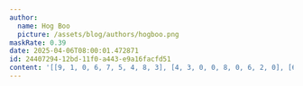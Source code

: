 ```yaml
---
author:
  name: Hog Boo
  picture: /assets/blog/authors/hogboo.png
maskRate: 0.39
date: 2025-04-06T08:00:01.472871
id: 24407294-12bd-11f0-a443-e9a16facfd51
content: '[[9, 1, 0, 6, 7, 5, 4, 8, 3], [4, 3, 0, 0, 8, 0, 6, 2, 0], [6, 8, 5, 0, 0, 0, 1, 0, 7], [2, 6, 9, 4, 0, 7, 5, 0, 0], [3, 5, 1, 0, 6, 8, 2, 0, 0], [8, 7, 0, 2, 0, 0, 9, 3, 6], [5, 2, 0, 7, 0, 6, 3, 0, 0], [7, 0, 0, 5, 0, 4, 0, 0, 0], [0, 4, 0, 8, 9, 3, 0, 5, 2]]'
---
```

